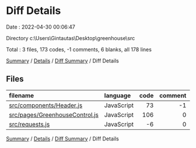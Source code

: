 # Diff Details

Date : 2022-04-30 00:06:47

Directory c:\Users\Gintautas\Desktop\greenhouse\src

Total : 3 files,  173 codes, -1 comments, 6 blanks, all 178 lines

[Summary](results.md) / [Details](details.md) / [Diff Summary](diff.md) / Diff Details

## Files
| filename | language | code | comment | blank | total |
| :--- | :--- | ---: | ---: | ---: | ---: |
| [src/components/Header.js](/src/components/Header.js) | JavaScript | 73 | -1 | 5 | 77 |
| [src/pages/GreenhouseControl.js](/src/pages/GreenhouseControl.js) | JavaScript | 106 | 0 | 1 | 107 |
| [src/requests.js](/src/requests.js) | JavaScript | -6 | 0 | 0 | -6 |

[Summary](results.md) / [Details](details.md) / [Diff Summary](diff.md) / Diff Details
